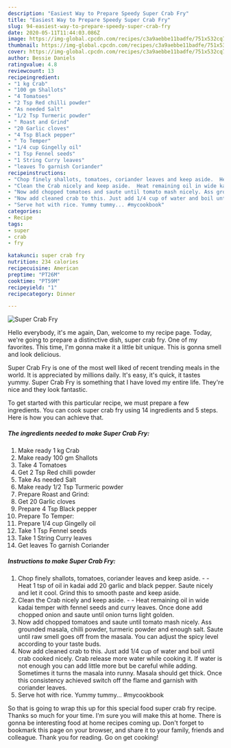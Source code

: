 ```yaml
---
description: "Easiest Way to Prepare Speedy Super Crab Fry"
title: "Easiest Way to Prepare Speedy Super Crab Fry"
slug: 94-easiest-way-to-prepare-speedy-super-crab-fry
date: 2020-05-11T11:44:03.086Z
image: https://img-global.cpcdn.com/recipes/c3a9aebbe11badfe/751x532cq70/super-crab-fry-recipe-main-photo.jpg
thumbnail: https://img-global.cpcdn.com/recipes/c3a9aebbe11badfe/751x532cq70/super-crab-fry-recipe-main-photo.jpg
cover: https://img-global.cpcdn.com/recipes/c3a9aebbe11badfe/751x532cq70/super-crab-fry-recipe-main-photo.jpg
author: Bessie Daniels
ratingvalue: 4.8
reviewcount: 13
recipeingredient:
- "1 kg Crab"
- "100 gm Shallots"
- "4 Tomatoes"
- "2 Tsp Red chilli powder"
- "As needed Salt"
- "1/2 Tsp Turmeric powder"
- " Roast and Grind"
- "20 Garlic cloves"
- "4 Tsp Black pepper"
- " To Temper"
- "1/4 cup Gingelly oil"
- "1 Tsp Fennel seeds"
- "1 String Curry leaves"
- "leaves To garnish Coriander"
recipeinstructions:
- "Chop finely shallots, tomatoes, coriander leaves and keep aside.  Heat 1 tsp of oil in kadai add 20 garlic and black pepper. Saute nicely and let it cool. Grind this to smooth paste and keep aside."
- "Clean the Crab nicely and keep aside.  Heat remaining oil in wide kadai temper with fennel seeds and curry leaves. Once done add chopped onion and saute until onion turns light golden."
- "Now add chopped tomatoes and saute until tomato mash nicely. Ass grounded masala, chilli powder, turmeric powder and enough salt. Saute until raw smell goes off from the masala. You can adjust the spicy level according to your taste buds."
- "Now add cleaned crab to this. Just add 1/4 cup of water and boil until crab cooked nicely. Crab release more water while cooking it. If water is not enough you can add little more but be careful while adding. Sometimes it turns the masala into runny. Masala should get thick. Once this consistency achieved switch off the flame and garnish with coriander leaves."
- "Serve hot with rice. Yummy tummy... #mycookbook"
categories:
- Recipe
tags:
- super
- crab
- fry

katakunci: super crab fry 
nutrition: 234 calories
recipecuisine: American
preptime: "PT26M"
cooktime: "PT59M"
recipeyield: "1"
recipecategory: Dinner

---
```



![Super Crab Fry](https://img-global.cpcdn.com/recipes/c3a9aebbe11badfe/751x532cq70/super-crab-fry-recipe-main-photo.jpg)

Hello everybody, it's me again, Dan, welcome to my recipe page. Today, we're going to prepare a distinctive dish, super crab fry. One of my favorites. This time, I'm gonna make it a little bit unique. This is gonna smell and look delicious.

Super Crab Fry is one of the most well liked of recent trending meals in the world. It is appreciated by millions daily. It's easy, it's quick, it tastes yummy. Super Crab Fry is something that I have loved my entire life. They're nice and they look fantastic.




To get started with this particular recipe, we must prepare a few ingredients. You can cook super crab fry using 14 ingredients and 5 steps. Here is how you can achieve that.

<!--inarticleads1-->

##### The ingredients needed to make Super Crab Fry:

1. Make ready 1 kg Crab
1. Make ready 100 gm Shallots
1. Take 4 Tomatoes
1. Get 2 Tsp Red chilli powder
1. Take As needed Salt
1. Make ready 1/2 Tsp Turmeric powder
1. Prepare  Roast and Grind:
1. Get 20 Garlic cloves
1. Prepare 4 Tsp Black pepper
1. Prepare  To Temper:
1. Prepare 1/4 cup Gingelly oil
1. Take 1 Tsp Fennel seeds
1. Take 1 String Curry leaves
1. Get leaves To garnish Coriander




<!--inarticleads2-->

##### Instructions to make Super Crab Fry:

1. Chop finely shallots, tomatoes, coriander leaves and keep aside. -  - Heat 1 tsp of oil in kadai add 20 garlic and black pepper. Saute nicely and let it cool. Grind this to smooth paste and keep aside.
1. Clean the Crab nicely and keep aside. -  - Heat remaining oil in wide kadai temper with fennel seeds and curry leaves. Once done add chopped onion and saute until onion turns light golden.
1. Now add chopped tomatoes and saute until tomato mash nicely. Ass grounded masala, chilli powder, turmeric powder and enough salt. Saute until raw smell goes off from the masala. You can adjust the spicy level according to your taste buds.
1. Now add cleaned crab to this. Just add 1/4 cup of water and boil until crab cooked nicely. Crab release more water while cooking it. If water is not enough you can add little more but be careful while adding. Sometimes it turns the masala into runny. Masala should get thick. Once this consistency achieved switch off the flame and garnish with coriander leaves.
1. Serve hot with rice. Yummy tummy... #mycookbook




So that is going to wrap this up for this special food super crab fry recipe. Thanks so much for your time. I'm sure you will make this at home. There is gonna be interesting food at home recipes coming up. Don't forget to bookmark this page on your browser, and share it to your family, friends and colleague. Thank you for reading. Go on get cooking!
